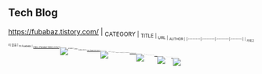 ## Tech Blog
https://fubabaz.tistory.com/
| <sub>CATEGORY | <sub>TITLE | <sub>URL | <sub>AUTHOR |
|:--------|:--------|:--------|:-------:|
| <sub>카테고리 없음 | <sub>Hi Fuababz | <sub>https://fubabaz.tistory.com/1 |<sub>![avatar](https://images.weserv.nl/?url=avatars.githubusercontent.com/u/28586265?v=4&h=20&w=20&fit=cover&mask=circle&maxage=7d)
| <sub>Java | <sub>[Java] JVM (1) | <sub>https://fubabaz.tistory.com/15 |<sub>![avatar](https://images.weserv.nl/?url=avatars.githubusercontent.com/u/28586265?v=4&h=20&w=20&fit=cover&mask=circle&maxage=7d)
| <sub>Spring Boot | <sub>[Spring boot] (1) Spring boot를 활용한 To do Application | <sub>https://fubabaz.tistory.com/16 |<sub>![avatar](https://images.weserv.nl/?url=avatars.githubusercontent.com/u/36403696?v=4&h=20&w=20&fit=cover&mask=circle&maxage=7d)
| <sub>Spring Boot | <sub>[Spring boot] (2) Spring boot를 활용한 To do Application | <sub>https://fubabaz.tistory.com/17 |<sub>![avatar](https://images.weserv.nl/?url=avatars.githubusercontent.com/u/36403696?v=4&h=20&w=20&fit=cover&mask=circle&maxage=7d)
| <sub>Spark| <sub>[Spark] Spark 개요, Spark란 무엇이고 어떤 역할을 하는가? Spark Core, Pandas와 비교| <sub>https://fubabaz.tistory.com/18 |<sub>![avatar](https://images.weserv.nl/?url=avatars.githubusercontent.com/u/53298013?v=4&h=20&w=20&fit=cover&mask=circle&maxage=7d)
